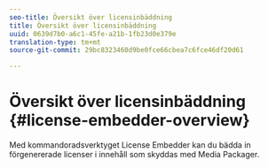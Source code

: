 ```yaml
---
seo-title: Översikt över licensinbäddning
title: Översikt över licensinbäddning
uuid: 0639d7b0-a6c1-45fe-a21b-1fb23d0e379e
translation-type: tm+mt
source-git-commit: 29bc8323460d9be0fce66cbea7c6fce46df20d61

---
```



# Översikt över licensinbäddning {#license-embedder-overview}

Med kommandoradsverktyget License Embedder kan du bädda in förgenererade licenser i innehåll som skyddas med Media Packager.
